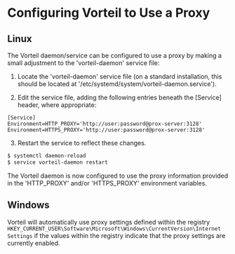 # Configuring Vorteil to Use a Proxy 
## Linux
The Vorteil daemon/service can be configured to use a proxy by making a small adjustment to the 'vorteil-daemon' service file:

1. Locate the 'vorteil-daemon' service file (on a standard installation, this should be located at '/etc/systemd/system/vorteil-daemon.service').

2. Edit the service file, adding the following entries beneath the [Service] header, where appropriate:

```systemd
[Service]
Environment=HTTP_PROXY='http://user:password@prox-server:3128'
Environment=HTTPS_PROXY='http://user:password@prox-server:3128'
```

3. Restart the service to reflect these changes.

```bash
$ systemctl daemon-reload
$ service vorteil-daemon restart
```

The Vorteil daemon is now configured to use the proxy information provided in the 'HTTP_PROXY' and/or 'HTTPS_PROXY' environment variables.

## Windows
Vorteil will automatically use proxy settings defined within the registry `HKEY_CURRENT_USER\Software\Microsoft\Windows\CurrentVersion\Internet Settings` if the values within the registry indicate that the proxy settings are currently enabled. 